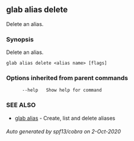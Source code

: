 ## glab alias delete

Delete an alias.

### Synopsis

Delete an alias.

```
glab alias delete <alias name> [flags]
```

### Options inherited from parent commands

```
      --help   Show help for command
```

### SEE ALSO

* [glab alias](glab_alias.md)	 - Create, list and delete aliases

###### Auto generated by spf13/cobra on 2-Oct-2020
